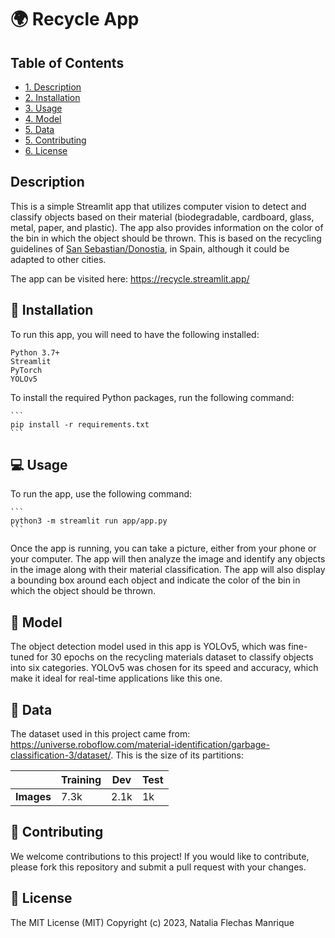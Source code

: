 # 🌍 Recycle App

## Table of Contents

- [1. Description](#Description)
- [2. Installation](#Installation)
- [3. Usage](#Usage)
- [4. Model](#Model)
- [5. Data](#Data)
- [5. Contributing](#Contributing)
- [6. License](#license)

## Description

This is a simple Streamlit app that utilizes computer vision to detect and classify objects based on their material (biodegradable, cardboard, glass, metal, paper, and plastic). The app also provides information on the color of the bin in which the object should be thrown. This is based on the recycling guidelines of [San Sebastian/Donostia](https://www.donostia.eus/ataria/es/web/ingurumena/residuos/informacion-para-residentes/reciclaje), in Spain, although it could be adapted to other cities.

The app can be visited here: https://recycle.streamlit.app/

## 🚀 Installation

To run this app, you will need to have the following installed:

    Python 3.7+
    Streamlit
    PyTorch
    YOLOv5

To install the required Python packages, run the following command:

    ```
    pip install -r requirements.txt
    ```

## 💻 Usage

To run the app, use the following command:

    ```
    python3 -m streamlit run app/app.py
    ```

Once the app is running, you can take a picture, either from your phone or your computer. The app will then analyze the image and identify any objects in the image along with their material classification. The app will also display a bounding box around each object and indicate the color of the bin in which the object should be thrown.

## 🧠 Model

The object detection model used in this app is YOLOv5, which was fine-tuned for 30 epochs on the recycling materials dataset to classify objects into six categories. YOLOv5 was chosen for its speed and accuracy, which make it ideal for real-time applications like this one.


## 💾 Data

The dataset used in this project came from: https://universe.roboflow.com/material-identification/garbage-classification-3/dataset/. This is the size of its partitions:

|      | **Training** | **Dev** | **Test** |
|------------|--------------|---------|----------|
| **Images** | 7.3k         | 2.1k    | 1k       |


## 🤝 Contributing

We welcome contributions to this project! If you would like to contribute, please fork this repository and submit a pull request with your changes.

## 📝 License

The MIT License (MIT)
Copyright (c) 2023, Natalia Flechas Manrique